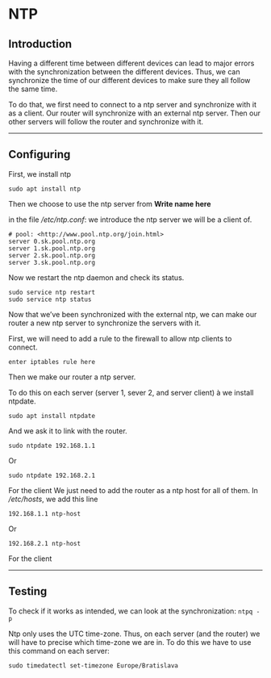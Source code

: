 # NTP

## Introduction

Having a different time between different devices can lead to major errors with the synchronization between the different devices.
Thus, we can synchronize the time of our different devices to make sure they all follow the same time.

To do that, we first need to connect to a ntp server and synchronize with it as a client.
Our router will synchronize with an external ntp server.
Then our other servers will follow the router and synchronize with it.

---

## Configuring

First, we install ntp

```
sudo apt install ntp

```

Then we choose to use the ntp server from <b>Write name here</b>

in the file _/etc/ntp.conf_: we introduce the ntp server we will be a client of.

```
# pool: <http://www.pool.ntp.org/join.html>
server 0.sk.pool.ntp.org
server 1.sk.pool.ntp.org
server 2.sk.pool.ntp.org
server 3.sk.pool.ntp.org
```

Now we restart the ntp daemon and check its status.

```
sudo service ntp restart
sudo service ntp status
```

Now that we’ve been synchronized with the external ntp, we can make our router a new ntp server to synchronize the servers with it.

First, we will need to add a rule to the firewall to allow ntp clients to connect.

```
enter iptables rule here
```

Then we make our router a ntp server.

To do this on each server (server 1, sever 2, and server client) à
we install ntpdate.

```
sudo apt install ntpdate
```

And we ask it to link with the router.

```
sudo ntpdate 192.168.1.1
```

Or

```
sudo ntpdate 192.168.2.1
```

For the client
We just need to add the router as a ntp host for all of them.
In _/etc/hosts_, we add this line

```
192.168.1.1 ntp-host
```

Or

```
192.168.2.1 ntp-host
```

For the client

---

## Testing

To check if it works as intended, we can look at the synchronization: `ntpq -p`

Ntp only uses the UTC time-zone. Thus, on each server (and the router) we will have to precise which time-zone we are in.
To do this we have to use this command on each server:

```
sudo timedatectl set-timezone Europe/Bratislava
```
